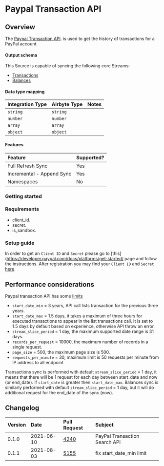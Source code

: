 # Paypal Transaction API

## Overview

The [Paypal Transaction API](https://developer.paypal.com/docs/api/transaction-search/v1/). is used to get the history of transactions for a PayPal account.


#### Output schema

This Source is capable of syncing the following core Streams:

* [Transactions](https://developer.paypal.com/docs/api/transaction-search/v1/#transactions)
* [Balances](https://developer.paypal.com/docs/api/transaction-search/v1/#balances)

#### Data type mapping

| Integration Type | Airbyte Type | Notes |
| :--- | :--- | :--- |
| `string` | `string` |  |
| `number` | `number` |  |
| `array` | `array` |  |
| `object` | `object` |  |

#### Features

| Feature | Supported? |
| :--- | :--- |
| Full Refresh Sync | Yes |
| Incremental - Append Sync | Yes |
| Namespaces | No |


### Getting started

### Requirements

* client_id. 
* secret.
* is_sandbox.

### Setup guide

In order to get an `Client ID` and `Secret` please go to [this](https://developer.paypal.com/docs/platforms/get-started/ page and follow the instructions. After registration you may find your `Client ID` and `Secret` [here](https://developer.paypal.com/developer/accounts/).


## Performance considerations

Paypal transaction API has some [limits](https://developer.paypal.com/docs/integration/direct/transaction-search/)
- `start_date_min` = 3 years, API call lists transaction for the previous three years.
- `start_date_max` = 1.5 days, it takes a maximum of three hours for executed transactions to appear in the list transactions call. It is set to 1.5 days by default based on experience, otherwise API throw an error.
- `stream_slice_period` = 1 day, the maximum supported date range is 31 days.
- `records_per_request` = 10000, the maximum number of records in a single request.
- `page_size` = 500, the maximum page size is 500.
- `requests_per_minute` = 30, maximum limit is 50 requests per minute from IP address to all endpoint

Transactions sync is performed with default `stream_slice_period` = 1 day, it means that there will be 1 request for each day between start_date and now (or end_date). if `start_date` is greater then `start_date_max`.
Balances sync is similarly performed with default `stream_slice_period` = 1 day, but it will do additional request for the end_date of the sync (now).

## Changelog

| Version | Date       | Pull Request | Subject |
| :------ | :--------  | :-----       | :------ |
| 0.1.0   | 2021-06-10 | [4240](https://github.com/airbytehq/airbyte/pull/4240) | PayPal Transaction Search API |
| 0.1.1   | 2021-08-03 | [5155](https://github.com/airbytehq/airbyte/pull/5155) | fix start_date_min limit |


